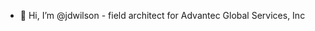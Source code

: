 - 👋 Hi, I’m @jdwilson - field architect for Advantec Global Services, Inc

<!---
jdwilson/jdwilson is a ✨ special ✨ repository because its `README.md` (this file) appears on your GitHub profile.
You can click the Preview link to take a look at your changes.
--->
